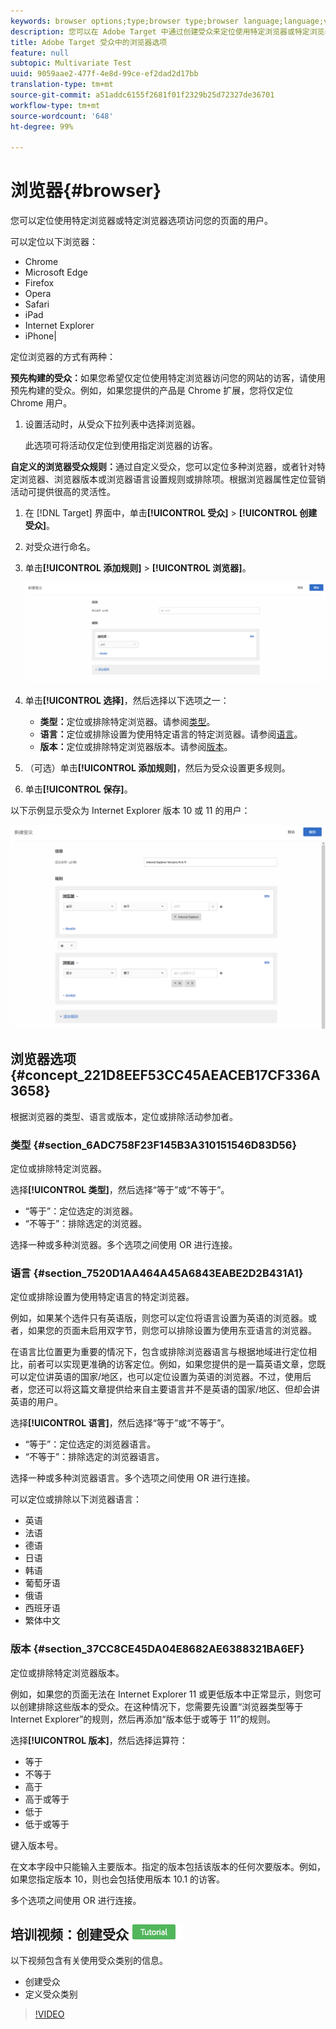 ```yaml
---
keywords: browser options;type;browser type;browser language;language;version;browser version
description: 您可以在 Adobe Target 中通过创建受众来定位使用特定浏览器或特定浏览器选项访问您的页面的用户。
title: Adobe Target 受众中的浏览器选项
feature: null
subtopic: Multivariate Test
uuid: 9059aae2-477f-4e8d-99ce-ef2dad2d17bb
translation-type: tm+mt
source-git-commit: a51addc6155f2681f01f2329b25d72327de36701
workflow-type: tm+mt
source-wordcount: '648'
ht-degree: 99%

---
```



# 浏览器{#browser}

您可以定位使用特定浏览器或特定浏览器选项访问您的页面的用户。

可以定位以下浏览器：

* Chrome
* Microsoft Edge
* Firefox
* Opera
* Safari
* iPad
* Internet Explorer
* iPhone|

定位浏览器的方式有两种：

**预先构建的受众：**&#x200B;如果您希望仅定位使用特定浏览器访问您的网站的访客，请使用预先构建的受众。例如，如果您提供的产品是 Chrome 扩展，您将仅定位 Chrome 用户。

1. 设置活动时，从受众下拉列表中选择浏览器。

   此选项可将活动仅定位到使用指定浏览器的访客。

**自定义的浏览器受众规则：**&#x200B;通过自定义受众，您可以定位多种浏览器，或者针对特定浏览器、浏览器版本或浏览器语言设置规则或排除项。根据浏览器属性定位营销活动可提供很高的灵活性。

1. 在 [!DNL Target] 界面中，单击&#x200B;**[!UICONTROL 受众]** > **[!UICONTROL 创建受众]**。
1. 对受众进行命名。
1. 单击&#x200B;**[!UICONTROL 添加规则]** > **[!UICONTROL 浏览器]**。

   ![“规则”>“浏览器”](assets/target_browser.png)

1. 单击&#x200B;**[!UICONTROL 选择]**，然后选择以下选项之一：

   * **类型：**&#x200B;定位或排除特定浏览器。请参阅[类型](../../../c-target/c-audiences/c-target-rules/browser.md#section_6ADC758F23F145B3A310151546D83D56)。
   * **语言：**&#x200B;定位或排除设置为使用特定语言的特定浏览器。请参阅[语言](../../../c-target/c-audiences/c-target-rules/browser.md#section_7520D1AA464A45A6843EABE2D2B431A1)。
   * **版本：**&#x200B;定位或排除特定浏览器版本。请参阅[版本](../../../c-target/c-audiences/c-target-rules/browser.md#section_37CC8CE45DA04E8682AE6388321BA6EF)。

1. （可选）单击&#x200B;**[!UICONTROL 添加规则]**，然后为受众设置更多规则。
1. 单击&#x200B;**[!UICONTROL 保存]**。

以下示例显示受众为 Internet Explorer 版本 10 或 11 的用户：

![定位 IE 10 和 11](/help/c-target/c-audiences/c-target-rules/assets/target_ie-10-11.png)

## 浏览器选项 {#concept_221D8EEF53CC45AEACEB17CF336A3658}

根据浏览器的类型、语言或版本，定位或排除活动参加者。

### 类型 {#section_6ADC758F23F145B3A310151546D83D56}

定位或排除特定浏览器。

选择&#x200B;**[!UICONTROL 类型]**，然后选择“等于”或“不等于”。

* “等于”：定位选定的浏览器。
* “不等于”：排除选定的浏览器。

选择一种或多种浏览器。多个选项之间使用 OR 进行连接。

### 语言 {#section_7520D1AA464A45A6843EABE2D2B431A1}

定位或排除设置为使用特定语言的特定浏览器。

例如，如果某个选件只有英语版，则您可以定位将语言设置为英语的浏览器。或者，如果您的页面未启用双字节，则您可以排除设置为使用东亚语言的浏览器。

在语言比位置更为重要的情况下，包含或排除浏览器语言与根据地域进行定位相比，前者可以实现更准确的访客定位。例如，如果您提供的是一篇英语文章，您既可以定位讲英语的国家/地区，也可以定位设置为英语的浏览器。不过，使用后者，您还可以将这篇文章提供给来自主要语言并不是英语的国家/地区、但却会讲英语的用户。

选择&#x200B;**[!UICONTROL 语言]**，然后选择“等于”或“不等于”。

* “等于”：定位选定的浏览器语言。
* “不等于”：排除选定的浏览器语言。

选择一种或多种浏览器语言。多个选项之间使用 OR 进行连接。

可以定位或排除以下浏览器语言：

* 英语
* 法语
* 德语
* 日语
* 韩语
* 葡萄牙语
* 俄语
* 西班牙语
* 繁体中文

### 版本 {#section_37CC8CE45DA04E8682AE6388321BA6EF}

定位或排除特定浏览器版本。

例如，如果您的页面无法在 Internet Explorer 11 或更低版本中正常显示，则您可以创建排除这些版本的受众。在这种情况下，您需要先设置“浏览器类型等于 Internet Explorer”的规则，然后再添加“版本低于或等于 11”的规则。

选择&#x200B;**[!UICONTROL 版本]**，然后选择运算符：

* 等于
* 不等于
* 高于
* 高于或等于
* 低于
* 低于或等于

键入版本号。

在文本字段中只能输入主要版本。指定的版本包括该版本的任何次要版本。例如，如果您指定版本 10，则也会包括使用版本 10.1 的访客。

多个选项之间使用 OR 进行连接。

## 培训视频：创建受众 ![教程徽章](/help/assets/tutorial.png)

以下视频包含有关使用受众类别的信息。

* 创建受众
* 定义受众类别

>[!VIDEO](https://video.tv.adobe.com/v/17392)